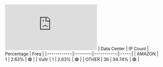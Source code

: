 ![Diagramm](https://github.com/obajay/StateSync-snapshots/blob/main/Projects/Qwoyn/1/README.md)
| Data Center | IP Count | Percentage | Freq |
|:------------:|:--------:|:-----------:|:-----:|
| AMAZON | 1 | 2.63% | 🟢 |
| Vultr | 1 | 2.63% | 🟢 |
| OTHER | 36 | 94.74% | 🟢 |